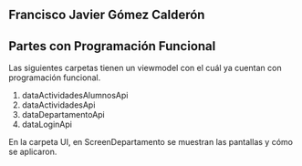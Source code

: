Francisco Javier Gómez Calderón
---

## Partes con Programación Funcional
Las siguientes carpetas tienen un viewmodel con el cuál ya cuentan con programación funcional.

1. dataActividadesAlumnosApi
2. dataActividadesApi
3. dataDepartamentoApi
4. dataLoginApi

En la carpeta UI, en ScreenDepartamento se muestran las pantallas y cómo se aplicaron. 
